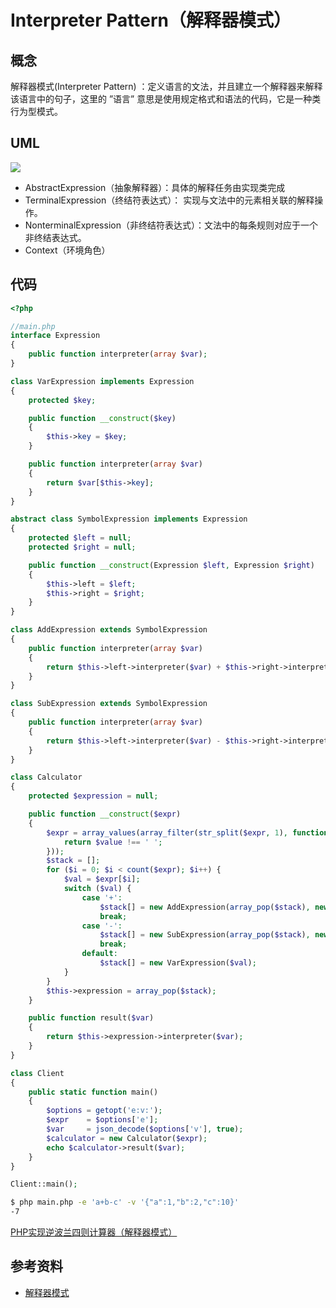 # Interpreter Pattern（解释器模式）

## 概念

解释器模式(Interpreter Pattern) ：定义语言的文法，并且建立一个解释器来解释该语言中的句子，这里的 ”语言” 意思是使用规定格式和语法的代码，它是一种类行为型模式。

## UML

<img src='https://yuml.me/diagram/nofunky/class/[Client%7C%7C],[Context%7C%7C],[AbstractExpression%7C%7C+interpret],[AbstractExpression]%5E-[TerminalExpression%7C%7C+interpret],[AbstractExpression]%5E-[NonterminalExpression%7C%7C+interpret],[TerminalExpression]%3C%3E-%3E[AbstractExpression],[Client]-%3E[AbstractExpression],[Client]-%3E[Context]'>

- AbstractExpression（抽象解释器）：具体的解释任务由实现类完成
- TerminalExpression（终结符表达式）： 实现与文法中的元素相关联的解释操作。
- NonterminalExpression（非终结符表达式）：文法中的每条规则对应于一个非终结表达式。
- Context（环境角色）

## 代码

```php
<?php

//main.php
interface Expression
{
    public function interpreter(array $var);
}

class VarExpression implements Expression
{
    protected $key;

    public function __construct($key)
    {
        $this->key = $key;
    }

    public function interpreter(array $var)
    {
        return $var[$this->key];
    }
}

abstract class SymbolExpression implements Expression
{
    protected $left = null;
    protected $right = null;

    public function __construct(Expression $left, Expression $right)
    {
        $this->left = $left;
        $this->right = $right;
    }
}

class AddExpression extends SymbolExpression
{
    public function interpreter(array $var)
    {
        return $this->left->interpreter($var) + $this->right->interpreter($var);
    }
}

class SubExpression extends SymbolExpression
{
    public function interpreter(array $var)
    {
        return $this->left->interpreter($var) - $this->right->interpreter($var);
    }
}

class Calculator
{
    protected $expression = null;

    public function __construct($expr)
    {
        $expr = array_values(array_filter(str_split($expr, 1), function ($value) {
            return $value !== ' ';
        }));
        $stack = [];
        for ($i = 0; $i < count($expr); $i++) {
            $val = $expr[$i];
            switch ($val) {
                case '+':
                    $stack[] = new AddExpression(array_pop($stack), new VarExpression($expr[++$i]));
                    break;
                case '-':
                    $stack[] = new SubExpression(array_pop($stack), new VarExpression($expr[++$i]));
                    break;
                default:
                    $stack[] = new VarExpression($val);
            }
        }
        $this->expression = array_pop($stack);
    }

    public function result($var)
    {
        return $this->expression->interpreter($var);
    }
}

class Client
{
    public static function main()
    {
        $options = getopt('e:v:');
        $expr    = $options['e'];
        $var     = json_decode($options['v'], true);
        $calculator = new Calculator($expr);
        echo $calculator->result($var);
    }
}

Client::main();
```

```bash
$ php main.php -e 'a+b-c' -v '{"a":1,"b":2,"c":10}'
-7
```

[PHP实现逆波兰四则计算器（解释器模式）](http://blog.netsan.cn/2017/01/18/PHP%E5%AE%9E%E7%8E%B0%E9%80%86%E6%B3%A2%E5%85%B0%E5%9B%9B%E5%88%99%E8%AE%A1%E7%AE%97%E5%99%A8%EF%BC%88%E8%A7%A3%E9%87%8A%E5%99%A8%E6%A8%A1%E5%BC%8F%EF%BC%89/)

## 参考资料

- [解释器模式](http://www.cnblogs.com/cbf4life/archive/2009/12/17/1626125.html)
